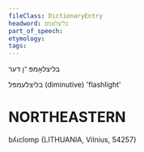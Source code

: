 ```yaml
---
fileClass: DictionaryEntry
headword: בליצלאָמפּ
part_of_speech: 
etymology: 
tags: 
---
```

בליצלאָמפּ
־ן
דער

בליצלעמפּל
(diminutive)
'flashlight'

NORTHEASTERN
==============

bʎɩclomp {LITHUANIA, Vilnius, 54257}